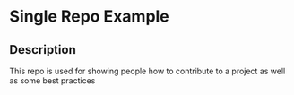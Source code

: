 # Single Repo Example

## Description
This repo is used for showing people how to contribute to a project as well as some best practices
